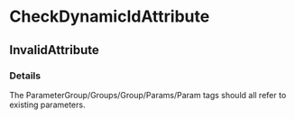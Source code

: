 ﻿---  
uid: Validator_16_1_2  
---

# CheckDynamicIdAttribute

## InvalidAttribute

### Details

The ParameterGroup\/Groups\/Group\/Params\/Param tags should all refer to existing parameters.
